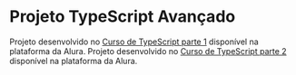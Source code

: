 # Projeto TypeScript Avançado 

Projeto desenvolvido no [Curso de TypeScript parte 1](https://cursos.alura.com.br/course/typescript-parte1) disponível na plataforma da Alura.
Projeto desenvolvido no [Curso de TypeScript parte 2](https://cursos.alura.com.br/course/typescript-parte2) disponível na plataforma da Alura.